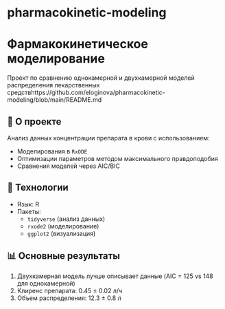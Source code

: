# pharmacokinetic-modeling
# Фармакокинетическое моделирование

Проект по сравнению однокамерной и двухкамерной моделей распределения лекарственных средствhttps://github.com/eloginova/pharmacokinetic-modeling/blob/main/README.md

## 📌 О проекте
Анализ данных концентрации препарата в крови с использованием:
- Моделирования в `RxODE`
- Оптимизации параметров методом максимального правдоподобия
- Сравнения моделей через AIC/BIC

## 🔧 Технологии
- Язык: R
- Пакеты: 
  - `tidyverse` (анализ данных)
  - `rxode2` (моделирование)
  - `ggplot2` (визуализация)

## 📊 Основные результаты
1. Двухкамерная модель лучше описывает данные (AIC = 125 vs 148 для однокамерной)
2. Клиренс препарата: 0.45 ± 0.02 л/ч
3. Объем распределения: 12.3 ± 0.8 л
